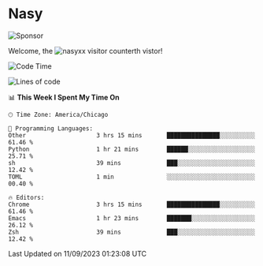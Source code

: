 # Nasy

<!--
<p align="center">
<img height="200" src="https://github-readme-stats.vercel.app/api?username=nasyxx&count_private=true&show_icons=true&theme=dracula&include_all_commits=true"/>
<img height="200" src="https://github-readme-stats.vercel.app/api/top-langs/?username=nasyxx&theme=dracula&hide=html,jupyter+notebook&count_private=true&show_icons=true"/>
</p>

  
----------------
-->

![Sponsor](https://img.shields.io/static/v1.svg?label=Sponsor&message=%E2%9D%A4&logo=GitHub&style=flat&color=pink)
 
Welcome, the ![nasyxx visitor counter](https://count.getloli.com/get/@nasyxx?theme=rule34)th vistor!
 
<!--START_SECTION:waka-->
![Code Time](http://img.shields.io/badge/Code%20Time-3%2C681%20hrs%204%20mins-blue)

![Lines of code](https://img.shields.io/badge/From%20Hello%20World%20I%27ve%20Written-6.3%20million%20lines%20of%20code-blue)

📊 **This Week I Spent My Time On** 

```text
🕑︎ Time Zone: America/Chicago

💬 Programming Languages: 
Other                    3 hrs 15 mins       ███████████████░░░░░░░░░░   61.46 % 
Python                   1 hr 21 mins        ██████░░░░░░░░░░░░░░░░░░░   25.71 % 
sh                       39 mins             ███░░░░░░░░░░░░░░░░░░░░░░   12.42 % 
TOML                     1 min               ░░░░░░░░░░░░░░░░░░░░░░░░░   00.40 % 

🔥 Editors: 
Chrome                   3 hrs 15 mins       ███████████████░░░░░░░░░░   61.46 % 
Emacs                    1 hr 23 mins        ███████░░░░░░░░░░░░░░░░░░   26.12 % 
Zsh                      39 mins             ███░░░░░░░░░░░░░░░░░░░░░░   12.42 % 
```


 Last Updated on 11/09/2023 01:23:08 UTC
<!--END_SECTION:waka-->

<!-- ![visitors](https://visitor-badge.laobi.icu/badge?page_id=nasyxx.nasyxx) -->
